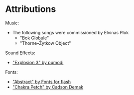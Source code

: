 # Attributions

Music:
 - The following songs were commissioned by Elvinas Plok
    - "Bok Globule"
    - "Thorne–Żytkow Object"

Sound Effects:
  - ["Explosion 3" by pumodi](https://freesound.org/people/pumodi/sounds/150210/)

Fonts:
  - ["Abstract" by Fonts for flash](https://www.dafont.com/abstract.font)
  - ["Chakra Petch" by Cadson Demak](https://fonts.google.com/specimen/Chakra+Petch)